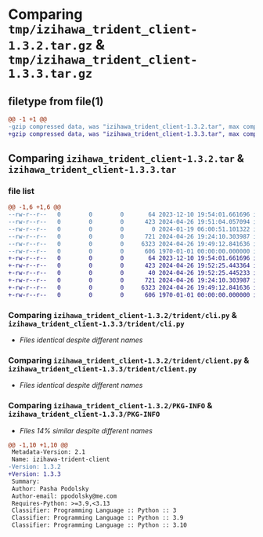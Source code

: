 # Comparing `tmp/izihawa_trident_client-1.3.2.tar.gz` & `tmp/izihawa_trident_client-1.3.3.tar.gz`

## filetype from file(1)

```diff
@@ -1 +1 @@
-gzip compressed data, was "izihawa_trident_client-1.3.2.tar", max compression
+gzip compressed data, was "izihawa_trident_client-1.3.3.tar", max compression
```

## Comparing `izihawa_trident_client-1.3.2.tar` & `izihawa_trident_client-1.3.3.tar`

### file list

```diff
@@ -1,6 +1,6 @@
--rw-r--r--   0        0        0       64 2023-12-10 19:54:01.661696 izihawa_trident_client-1.3.2/README.md
--rw-r--r--   0        0        0      423 2024-04-26 19:51:04.057094 izihawa_trident_client-1.3.2/pyproject.toml
--rw-r--r--   0        0        0        0 2024-01-19 06:00:51.101322 izihawa_trident_client-1.3.2/trident/__init__.py
--rw-r--r--   0        0        0      721 2024-04-26 19:24:10.303987 izihawa_trident_client-1.3.2/trident/cli.py
--rw-r--r--   0        0        0     6323 2024-04-26 19:49:12.841636 izihawa_trident_client-1.3.2/trident/client.py
--rw-r--r--   0        0        0      606 1970-01-01 00:00:00.000000 izihawa_trident_client-1.3.2/PKG-INFO
+-rw-r--r--   0        0        0       64 2023-12-10 19:54:01.661696 izihawa_trident_client-1.3.3/README.md
+-rw-r--r--   0        0        0      423 2024-04-26 19:52:25.443364 izihawa_trident_client-1.3.3/pyproject.toml
+-rw-r--r--   0        0        0       40 2024-04-26 19:52:25.445233 izihawa_trident_client-1.3.3/trident/__init__.py
+-rw-r--r--   0        0        0      721 2024-04-26 19:24:10.303987 izihawa_trident_client-1.3.3/trident/cli.py
+-rw-r--r--   0        0        0     6323 2024-04-26 19:49:12.841636 izihawa_trident_client-1.3.3/trident/client.py
+-rw-r--r--   0        0        0      606 1970-01-01 00:00:00.000000 izihawa_trident_client-1.3.3/PKG-INFO
```

### Comparing `izihawa_trident_client-1.3.2/trident/cli.py` & `izihawa_trident_client-1.3.3/trident/cli.py`

 * *Files identical despite different names*

### Comparing `izihawa_trident_client-1.3.2/trident/client.py` & `izihawa_trident_client-1.3.3/trident/client.py`

 * *Files identical despite different names*

### Comparing `izihawa_trident_client-1.3.2/PKG-INFO` & `izihawa_trident_client-1.3.3/PKG-INFO`

 * *Files 14% similar despite different names*

```diff
@@ -1,10 +1,10 @@
 Metadata-Version: 2.1
 Name: izihawa-trident-client
-Version: 1.3.2
+Version: 1.3.3
 Summary: 
 Author: Pasha Podolsky
 Author-email: ppodolsky@me.com
 Requires-Python: >=3.9,<3.13
 Classifier: Programming Language :: Python :: 3
 Classifier: Programming Language :: Python :: 3.9
 Classifier: Programming Language :: Python :: 3.10
```

